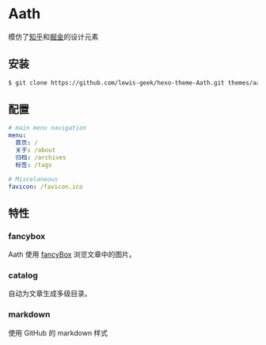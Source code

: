 # Aath

模仿了[知乎](https://www.zhihu.com/)和[掘金](https://juejin.im/timeline)的设计元素

## 安装

```bash
$ git clone https://github.com/lewis-geek/hexo-theme-Aath.git themes/aath
```

## 配置

```yaml
# main menu navigation
menu:
  首页: /
  关于: /about
  归档: /archives
  标签: /tags

# Miscelaneous
favicon: /favicon.ico
```

## 特性

### fancybox

Aath 使用 [fancyBox](http://fancyapps.com/fancybox/) 浏览文章中的图片。

### catalog

自动为文章生成多级目录。

### markdown

使用 GitHub 的 markdown 样式
